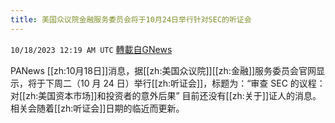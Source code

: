 ```yaml
---
title: 美国众议院金融服务委员会将于10月24日举行针对SEC的听证会
---
```

`10/18/2023 12:19 AM UTC` [轉載自GNews](https://gnews.org/articles/1847251)

PANews [[zh:10月18日]]消息，据[[zh:美国众议院]][[zh:金融]]服务委员会官网显示，将于下周二（10 月 24 日）举行[[zh:听证会]]，标题为：“审查 SEC 的议程：对[[zh:美国资本市场]]和投资者的意外后果” 目前还没有[[zh:关于]]证人的消息。相关会随着[[zh:听证会]]日期的临近而更新。
